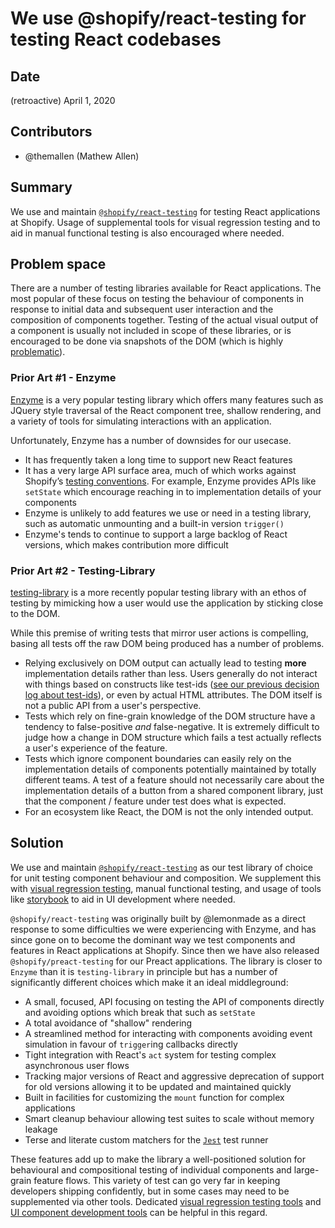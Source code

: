 # We use @shopify/react-testing for testing React codebases

## Date

(retroactive) April 1, 2020

## Contributors

- @themallen (Mathew Allen)

## Summary

We use and maintain [`@shopify/react-testing`](https://www.npmjs.com/package/@shopify/react-testing) for testing React applications at Shopify. Usage of supplemental tools for visual regression testing and to aid in manual functional testing is also encouraged where needed.

## Problem space

There are a number of testing libraries available for React applications. The most popular of these focus on testing the behaviour of components in response to initial data and subsequent user interaction and the composition of components together. Testing of the actual visual output of a component is usually not included in scope of these libraries, or is encouraged to be done via snapshots of the DOM (which is highly [problematic](https://github.com/Shopify/web-foundation/blob/master/handbook/Decision%20records/03%20-%20We%20do%20not%20use%20Jest%20snapshot%20tests.md)).

### Prior Art #1 - Enzyme

[Enzyme](https://enzymejs.github.io/enzyme/) is a very popular testing library which offers many features such as JQuery style traversal of the React component tree, shallow rendering, and a variety of tools for simulating interactions with an application.

Unfortunately, Enzyme has a number of downsides for our usecase.

- It has frequently taken a long time to support new React features
- It has a very large API surface area, much of which works against Shopify’s [testing conventions](https://github.com/Shopify/web-foundation/blob/master/Best%20practices/react/Testing.md). For example, Enzyme provides APIs like `setState` which encourage reaching in to implementation details of your components
- Enzyme is unlikely to add features we use or need in a testing library, such as automatic unmounting and a built-in version `trigger()`
- Enzyme's tends to continue to support a large backlog of React versions, which makes contribution more difficult

### Prior Art #2 - Testing-Library

[testing-library](https://testing-library.com/docs/react-testing-library/intro) is a more recently popular testing library with an ethos of testing by mimicking how a user would use the application by sticking close to the DOM.

While this premise of writing tests that mirror user actions is compelling, basing all tests off the raw DOM being produced has a number of problems.

- Relying exclusively on DOM output can actually lead to testing **more** implementation details rather than less. Users generally do not interact with things based on constructs like test-ids ([see our previous decision log about test-ids](https://github.com/Shopify/web-foundation/blob/master/handbook/Decision%20records/04%20-%20We%20do%20not%20use%20test%20IDs.md)), or even by actual HTML attributes. The DOM itself is not a public API from a user's perspective.
- Tests which rely on fine-grain knowledge of the DOM structure have a tendency to false-positive _and_ false-negative. It is extremely difficult to judge how a change in DOM structure which fails a test actually reflects a user's experience of the feature.
- Tests which ignore component boundaries can easily rely on the implementation details of components potentially maintained by totally different teams. A test of a feature should not necessarily care about the implementation details of a button from a shared component library, just that the component / feature under test does what is expected.
- For an ecosystem like React, the DOM is not the only intended output.

## Solution

We use and maintain [`@shopify/react-testing`](https://www.npmjs.com/package/@shopify/react-testing) as our test library of choice for unit testing component behaviour and composition. We supplement this with [visual regression testing](https://percy.io/), manual functional testing, and usage of tools like [storybook](https://storybook.js.org/) to aid in UI development where needed.

`@shopify/react-testing` was originally built by @lemonmade as a direct response to some difficulties we were experiencing with Enzyme, and has since gone on to become the dominant way we test components and features in React applications at Shopify. Since then we have also released `@shopify/preact-testing` for our Preact applications. The library is closer to `Enzyme` than it is `testing-library` in principle but has a number of significantly different choices which make it an ideal middleground:

- A small, focused, API focusing on testing the API of components directly and avoiding options which break that such as `setState`
- A total avoidance of "shallow" rendering
- A streamlined method for interacting with components avoiding event simulation in favour of `trigger`ing callbacks directly
- Tight integration with React's `act` system for testing complex asynchronous user flows
- Tracking major versions of React and aggressive deprecation of support for old versions allowing it to be updated and maintained quickly
- Built in facilities for customizing the `mount` function for complex applications
- Smart cleanup behaviour allowing test suites to scale without memory leakage
- Terse and literate custom matchers for the [`Jest`](https://www.npmjs.com/package/jest) test runner

These features add up to make the library a well-positioned solution for behavioural and compositional testing of individual components and large-grain feature flows. This variety of test can go very far in keeping developers shipping confidently, but in some cases may need to be supplemented via other tools. Dedicated [visual regression testing tools](https://percy.io/) and [UI component development tools](https://storybook.js.org/) can be helpful in this regard.

